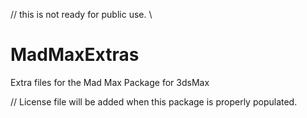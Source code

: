 
// this is not ready for public use. \\


# MadMaxExtras
Extra files for the Mad Max Package for 3dsMax

// License file will be added when this package is properly populated.




